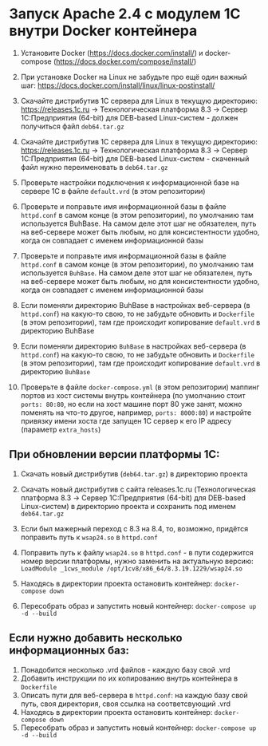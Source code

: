 # Запуск Apache 2.4 с модулем 1С внутри Docker контейнера
1. Установите Docker (https://docs.docker.com/install/) и docker-compose (https://docs.docker.com/compose/install/)

2. При установке Docker на Linux не забудьте про ещё один важный шаг: https://docs.docker.com/install/linux/linux-postinstall/

3. Скачайте дистрибутив 1С сервера для Linux в текущую директорию: https://releases.1c.ru -> Технологическая платформа 8.3 -> Cервер 1С:Предприятия (64-bit) для DEB-based Linux-систем - должен получиться файл `deb64.tar.gz`
3. Скачайте дистрибутив 1С сервера для Linux в текущую директорию: https://releases.1c.ru -> Технологическая платформа 8.3 -> Cервер 1С:Предприятия (64-bit) для DEB-based Linux-систем - скаченный файл нужно переименовать в `deb64.tar.gz`

4. Проверьте настройки подключения к информационной базе на сервере 1С в файле `default.vrd` (в этом репозитории)

5. Проверьте и поправьте имя информационной базы в файле `httpd.conf` в самом конце (в этом репозитории), по умолчанию там используется BuhBase. На самом деле этот шаг не обязателен, путь на веб-сервере может быть любым, но для консистентности удобно, когда он совпадает с именем информационной базы
5. Проверьте и поправьте имя информационной базы в файле `httpd.conf` в самом конце (в этом репозитории), по умолчанию там используется `BuhBase`. На самом деле этот шаг не обязателен, путь на веб-сервере может быть любым, но для консистентности удобно, когда он совпадает с именем информационной базы

6. Если поменяли директорию BuhBase в настройках веб-сервера (в `httpd.conf`) на какую-то свою, то не забудьте обновить и `Dockerfile` (в этом репозитории), там где происходит копирование `default.vrd` в директорию BuhBase
6. Если поменяли директорию `BuhBase` в настройках веб-сервера (в `httpd.conf`) на какую-то свою, то не забудьте обновить и `Dockerfile` (в этом репозитории), там где происходит копирование `default.vrd` в директорию `BuhBase`

7. Проверьте в файле `docker-compose.yml` (в этом репозитории) маппинг портов из хост системы внутрь контейнера (по умолчанию стоит `ports: 80:80`, но если на хост машине порт 80 уже занят, можно поменять на что-то другое, например, `ports: 8000:80`) и настройте привязку имени хоста где запущен 1С сервер к его IP адресу (параметр `extra_hosts`)


## При обновлении версии платформы 1C:
1. Скачать новый дистрибутив (`deb64.tar.gz`) в директорию проекта
1. Скачать новый дистрибутив с сайта releases.1c.ru (Технологическая платформа 8.3 -> Cервер 1С:Предприятия (64-bit) для DEB-based Linux-систем) в директорию проекта и сохранить под именем `deb64.tar.gz`

2. Если был мажерный переход с 8.3 на 8.4, то, возможно, придётся поправить путь к `wsap24.so` в `httpd.conf`
2. Поправить путь к файлу `wsap24.so` в `httpd.conf` - в пути содержится номер версии платформы, нужно заменить на актуальную версию: `LoadModule _1cws_module /opt/1cv8/x86_64/8.3.19.1229/wsap24.so`

3. Находясь в директории проекта остановить контейнер: `docker-compose down`

4. Пересобрать образ и запустить новый контейнер: `docker-compose up -d --build`
## Если нужно добавить несколько информационных баз:
1. Понадобится несколько .vrd файлов - каждую базу свой .vrd
2. Добавить инструкции по их копированию внутрь контейнера в `Dockerfile`
3. Описать пути для веб-сервера в `httpd.conf`: на каждую базу свой путь, своя директория, своя ссылка на соответсвующий .vrd
4. Находясь в директории проекта остановить контейнер: `docker-compose down`
5. Пересобрать образ и запустить новый контейнер: `docker-compose up -d --build`
